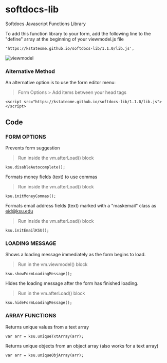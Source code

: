 # softdocs-lib
Softdocs Javascript Functions Library

To add this function library to your form, add the following line to the "define" array at the beginning of your viewmodel.js file

```
'https://kstateome.github.io/softdocs-lib/1.1.0/lib.js',
```

![viewmodel](https://kstateome.github.io/softdocs-lib/img/viewmodel.png)

### Alternative Method

An alternative option is to use the form editor menu:

> Form Options > Add items between your head tags
```
<script src="https://kstateome.github.io/softdocs-lib/1.1.0/lib.js"></script>
```

## Code

### FORM OPTIONS

Prevents form suggestion
> Run inside the vm.afterLoad() block
```
ksu.disableAutocomplete();
```

Formats money fields (text) to use commas
> Run inside the vm.afterLoad() block
```
ksu.initMoneyCommas();
```

Formats email address fields (text) marked with a "maskemail" class as eid@ksu.edu
> Run inside the vm.afterLoad() block
```
ksu.initEmailKSU();
```

### LOADING MESSAGE

Shows a loading message immediately as the form begins to load.
> Run in the vm.viewmodel() block
```
ksu.showFormLoadingMessage();
```

Hides the loading message after the form has finished loading.
> Run in the vm.afterLoad() block
```
ksu.hideFormLoadingMessage();
```

### ARRAY FUNCTIONS

Returns unique values from a text array
```
var arr = ksu.uniqueTxtArray(arr);
```

Returns unique objects from an object array (also works for a text array)
```
var arr = ksu.uniqueObjArray(arr);
```
